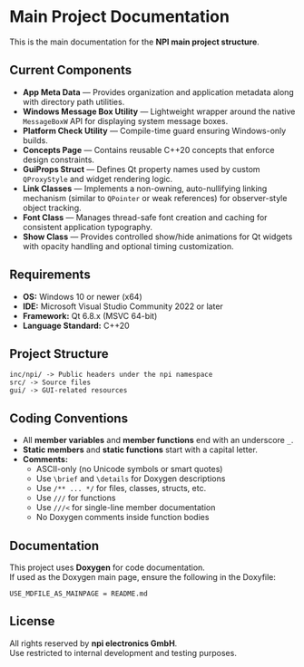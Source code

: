 # Main Project Documentation

This is the main documentation for the **NPI main project structure**.

## Current Components

- **App Meta Data** — Provides organization and application metadata along with directory path utilities.
- **Windows Message Box Utility** — Lightweight wrapper around the native `MessageBoxW` API for displaying system message boxes.
- **Platform Check Utility** — Compile-time guard ensuring Windows-only builds.
- **Concepts Page** — Contains reusable C++20 concepts that enforce design constraints.
- **GuiProps Struct** — Defines Qt property names used by custom `QProxyStyle` and widget rendering logic.
- **Link Classes** — Implements a non-owning, auto-nullifying linking mechanism (similar to `QPointer` or weak references) for observer-style object tracking.
- **Font Class** — Manages thread-safe font creation and caching for consistent application typography.
- **Show Class** — Provides controlled show/hide animations for Qt widgets with opacity handling and optional timing customization.

## Requirements

- **OS:** Windows 10 or newer (x64)
- **IDE:** Microsoft Visual Studio Community 2022 or later
- **Framework:** Qt 6.8.x (MSVC 64-bit)
- **Language Standard:** C++20

## Project Structure
```
inc/npi/ -> Public headers under the npi namespace
src/ -> Source files
gui/ -> GUI-related resources
```

## Coding Conventions

- All **member variables** and **member functions** end with an underscore `_`.
- **Static members** and **static functions** start with a capital letter.
- **Comments:**
  - ASCII-only (no Unicode symbols or smart quotes)
  - Use `\brief` and `\details` for Doxygen descriptions
  - Use `/** ... */` for files, classes, structs, etc.
  - Use `///` for functions
  - Use `///<` for single-line member documentation
  - No Doxygen comments inside function bodies

## Documentation

This project uses **Doxygen** for code documentation.  
If used as the Doxygen main page, ensure the following in the Doxyfile:
```
USE_MDFILE_AS_MAINPAGE = README.md
```

## License

All rights reserved by **npi electronics GmbH**.  
Use restricted to internal development and testing purposes.